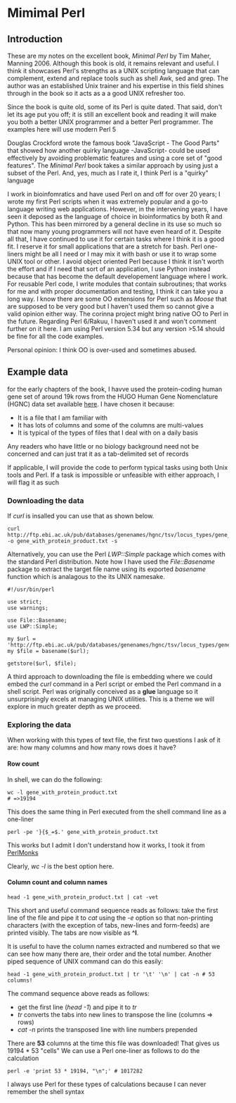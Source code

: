 # Mimimal Perl

## Introduction

These are my notes on the excellent book, _Minimal Perl_ by Tim Maher, Manning 2006. Although this book is old, it remains relevant
and useful. I think it showcases Perl's strengths as a UNIX scripting language that can complement, extend and replace tools such as shell
Awk, sed and grep. The author was an established Unix trainer and his expertise in this field shines through in the book so it acts as a
a good UNIX refresher too.

Since the book is quite old, some of its Perl is quite dated. That said, don't let its age put you off; it is still 
an excellent book and reading it will make you both a better UNIX programmer and a better Perl programmer. The examples here will use modern Perl 5

Douglas Crockford wrote the famous book "JavaScript - The Good Parts" that showed how another quirky language -JavaScript- could be used effectively by 
avoiding problematic features and using a core set of "good features". The _Minimal Perl_ book takes a similar approach by using just a subset of the Perl.
And, yes, much as I rate it, I think Perl is a "quirky" language

I work in bioinfomratics and have used Perl on and off for over 20 years; I wrote my first Perl scripts when it was extremely popular and a go-to language
writing web applications. However, in the intervening years, I have seen it deposed as the language of choice in bioinformatics by both R and Python. This has been
mirrored by a general decline in its use so much so that now many young programmers will not have even heard of it. Despite all that, I have continued to use it
for certain tasks where I think it is a good fit. I reserve it for small applications that are a stretch for bash. Perl one-liners might be all I need or I may mix it with bash or use it to wrap some UNIX tool or other. I avoid object oriented Perl because I think it isn't worth the effort and if I need that sort of an application, I use Python instead because that has become the default developement language where I work. For reusable Perl code, I write modules that contain subroutines; that works for me and with proper documentation and testing, I think it can take you a long way. I know there are some OO extensions for Perl such as _Moose_ that are 
supposed to be very good but I haven't used them so cannot give a valid opinion either way. The corinna project might bring native OO to Perl in the future. Regarding Perl 6/Rakuu, I haven't used it and won't comment further on it here. I am using Perl version 5.34 but any version >5.14 should be fine for all the code examples.

Personal opinion: I think OO is over-used and sometimes abused.



## Example data


for the early chapters of the book, I havve used the protein-coding human gene set of around 19k rows from the HUGO Human Gene Nomenclature
(HGNC) data set available [here](http://ftp.ebi.ac.uk/pub/databases/genenames/hgnc/tsv/locus_types/gene_with_protein_product.txt). I have chosen it because:

- It is a file that I am familiar with
- It has lots of columns and some of the columns are multi-values
- It is typical of the types of files that I  deal with on a daily basis

Any readers who have little or no biology background need not be concerned and can just trat it as a tab-delimited set of records

If applicable, I will provide the code to perform typical tasks using both Unix tools and Perl. If a task is impossible or unfeasible with either approach,
I will flag it as such

### Downloading the data

If _curl_ is insalled you can use that as shown below.

```{console}
curl  http://ftp.ebi.ac.uk/pub/databases/genenames/hgnc/tsv/locus_types/gene_with_protein_product.txt -o gene_with_protein_product.txt -s
```

Alternatively, you can use the Perl _LWP::Simple_ package which comes with the standard Perl distribution. Note how I have used the _File::Basename_
package to extract the target file name using its exported _basename_ function which is analagous to the its UNIX namesake.

```{perl}
#!/usr/bin/perl

use strict;
use warnings;

use File::Basename;
use LWP::Simple;

my $url = 'http://ftp.ebi.ac.uk/pub/databases/genenames/hgnc/tsv/locus_types/gene_with_protein_product.txt';
my $file = basename($url);

getstore($url, $file);
```

A third approach to downloading the file is embedding where we could embed the _curl_ command in a Perl script or embed the Perl command in a shell script.
Perl was originally conceived as a __glue__ language so it unsurprisingly excels at managing UNIX utilities. This is a theme we will explore in much greater
depth as we proceed.

### Exploring the data

When working with this types of text file, the first two questions I ask of it are: how many columns and how many rows does it have?

#### Row count
 
In shell, we can do the following:

```{console}
wc -l gene_with_protein_product.txt
# =>19194
```

This does the same thing in Perl executed from the shell command line as a one-liner

```
perl -pe '}{$_=$.' gene_with_protein_product.txt
```

This works but I admit I don't understand how it works, I took it from [PerlMonks](https://www.perlmonks.org/?node_id=538824)

Clearly, _wc -l_ is the best option here.

#### Column count and column names

```{console}
head -1 gene_with_protein_product.txt | cat -vet
```

This short and useful command sequence reads as follows: take the first line of the file and pipe it to _cat_ using the _-e_ option
so that non-printing characters (with the exception of tabs, new-lines and form-feeds) are printed visibly. The tabs are now visible
as __^I__.

It is useful to have the column names extracted and numbered so that we can see how many there are, their order and the total number.
Another piped sequence of UNIX command can do this easily:

```{console}
head -1 gene_with_protein_product.txt | tr '\t' '\n' | cat -n # 53 columns!
```

The command sequence above reads as follows:

- get the first line  (_head -1_) and pipe it to _tr_
- _tr_ converts the tabs into new lines to transpose the line (columns => rows)
- _cat -n_ prints the transposed line with line numbers prepended


There are __53__ columns at the time this file was downloaded! That gives us 19194 * 53 "cells"
We can use a Perl one-liner as follows to do the calculation

```{console}
perl -e 'print 53 * 19194, "\n";' # 1017282
```

I always use Perl for these types of calculations because I can never remember the shell syntax
